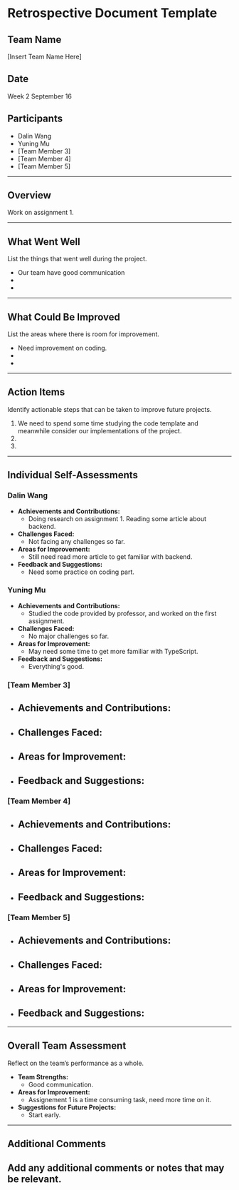 # Retrospective Document Template

## Team Name
[Insert Team Name Here]

## Date
Week 2 September 16

## Participants
- Dalin Wang
- Yuning Mu
- [Team Member 3]
- [Team Member 4]
- [Team Member 5]

---

## Overview
Work on assignment 1.

---

## What Went Well
List the things that went well during the project.
- Our team have good communication 
-
-

---

## What Could Be Improved
List the areas where there is room for improvement.
- Need improvement on coding.
-
-

---

## Action Items
Identify actionable steps that can be taken to improve future projects.
1. We need to spend some time studying the code template and meanwhile consider our implementations of the project.
2.
3.

---

## Individual Self-Assessments
### Dalin Wang
- **Achievements and Contributions:**
  - Doing research on assignment 1. Reading some article about backend.
- **Challenges Faced:**
  - Not facing any challenges so far.
- **Areas for Improvement:**
  - Still need read more article to get familiar with backend.
- **Feedback and Suggestions:**
  - Need some practice on coding part.

### Yuning Mu
- **Achievements and Contributions:**
  - Studied the code provided by professor, and worked on the first assignment.
- **Challenges Faced:**
  - No major challenges so far.
- **Areas for Improvement:**
  -  May need some time to get more familiar with TypeScript.
- **Feedback and Suggestions:**
  - Everything's good.

### [Team Member 3]
- **Achievements and Contributions:**
  -
- **Challenges Faced:**
  -
- **Areas for Improvement:**
  -
- **Feedback and Suggestions:**
  -

### [Team Member 4]
- **Achievements and Contributions:**
  -
- **Challenges Faced:**
  -
- **Areas for Improvement:**
  -
- **Feedback and Suggestions:**
  -

### [Team Member 5]
- **Achievements and Contributions:**
  -
- **Challenges Faced:**
  -
- **Areas for Improvement:**
  -
- **Feedback and Suggestions:**
  -

---

## Overall Team Assessment
Reflect on the team’s performance as a whole.
- **Team Strengths:**
  - Good communication.
- **Areas for Improvement:**
  - Assignement 1 is a time consuming task, need more time on it.
- **Suggestions for Future Projects:**
  - Start early.

---

## Additional Comments
Add any additional comments or notes that may be relevant.
-
